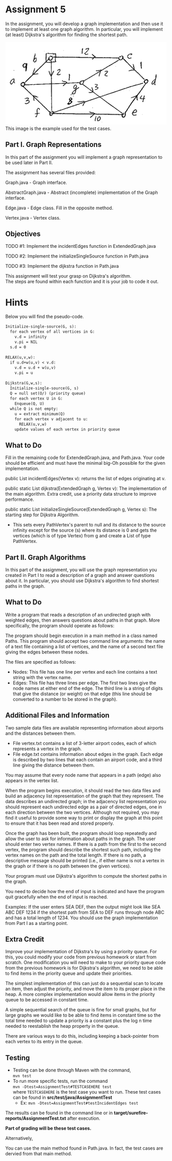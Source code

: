 	
# Assignment 5

In the assignment, you will develop a graph implementation and then use it to implement at least one graph algorithm. In particular, you will implement (at least) Dijkstra's algorithm for finding the shortest path.

![digraph](img.png)
This image is the example used for the test cases.

## Part I. Graph Representations

In this part of the assignment you will implement a graph representation to be used later in Part II.

The assignment has several files provided:

Graph.java - Graph interface.

AbstractGraph.java - Abstract (incomplete) implementation of the Graph interface.

Edge.java - Edge class. Fill in the opposite method.

Vertex.java - Vertex class.

## Objectives

TODO #1: Implement the incidentEdges function in ExtendedGraph.java

TODO #2: Implement the initializeSingleSource function in Path.java

TODO #3: Implement the dijkstra function in Path.java

This assignment will test your grasp on Dijkstra's algorithm.  
The steps are found within each function and it is your job to code it out.  

# Hints  

Below you will find the pseudo-code.
```
Initialize-single-source(G, s):  
  for each vertex of all vertices in G:
    v.d = infinity
    v.pi = NIL
  s.d = 0
  
RELAX(u,v,w):
  if u.d+w(u,v) < v.d:
    v.d = u.d + w(u,v)
    v.pi = u

Dijkstra(G,w,s):
  Initialize-single-source(G, s)
  Q = null set(O/) (priority queue)
  for each vertex U in G:		
    Enqueue(Q, U)
  while Q is not empty:		
    u = extract minimum(Q)	
    for each vertex v adjacent to u:	
      RELAX(u,v,w)
    update values of each vertex in priority queue
```

## What to Do 

Fill in the remaining code for ExtendedGraph.java, and Path.java. Your code should be efficient and must have the minimal big-Oh possible for the given implementation.

public List<Edge> incidentEdges(Vertex v): returns the list of edges originating at v.

public static List<PathVertex> dijkstra(ExtendedGraph g, Vertex v): The implementation of the main algorithm. Extra credit, use a priority data structure to improve performance.

public static List<PathVertex> initializeSingleSource(ExtendedGraph g, Vertex s): The starting step for Dijkstra Algorithm.
* This sets every PathVertex's parent to null and its distance to the source infinity except for the source (s) where its distance is 0 and gets the vertices (which is of type Vertex) from g and create a List of type PathVertex.

## Part II. Graph Algorithms

In this part of the assignment, you will use the graph representation you created in Part I to read a description of a graph and answer questions about it. In particular, you should use Dijkstra's algorithm to find shortest paths in the graph.

## What to Do
Write a program that reads a description of an undirected graph with weighted edges, then answers questions about paths in that graph. More specifically, the program should operate as follows:

The program should begin execution in a main method in a class named Paths. This program should accept two command line arguments: the name of a text file containing a list of vertices, and the name of a second text file giving the edges between these nodes. 

The files are specified as follows:
* Nodes: This file has one line per vertex and each line contains a text string with the vertex name.
* Edges: This file has three lines per edge. The first two lines give the node names at either end of the edge. The third line is a string of digits that give the distance (or weight) on that edge (this line should be converted to a number to be stored in the graph).

## Additional Files and Information
Two sample data files are available representing information about airports and the distances between them. 
* File vertex.txt contains a list of 3-letter airport codes, each of which represents a vertex in the graph. 
* File edge.txt contains information about edges in the graph. Each edge is described by two lines that each contain an airport code, and a third line giving the distance between them. 

You may assume that every node name that appears in a path (edge) also appears in the vertex list.

When the program begins execution, it should read the two data files and build an adjacency list representation of the graph that they represent. The data describes an undirected graph; in the adjacency list representation you should represent each undirected edge as a pair of directed edges, one in each direction between the two vertices.
Although not required, you may find it useful to provide some way to print or display the graph at this point to ensure that it has been read and stored properly.

Once the graph has been built, the program should loop repeatedly and allow the user to ask for information about paths in the graph. The user should enter two vertex names. If there is a path from the first to the second vertex, the program should describe the shortest such path, including the vertex names on the path and the total length. If there is no path, a descriptive message should be printed (i.e., if either name is not a vertex in the graph or if there is no path between the given vertices).

Your program must use Dijkstra's algorithm to compute the shortest paths in the graph.

You need to decide how the end of input is indicated and have the program quit gracefully when the end of input is reached.

Examples: If the user enters SEA DEF, then the output might look like SEA ABC DEF 1234 if the shortest path from SEA to DEF runs through node ABC and has a total length of 1234.
You should use the graph implementation from Part I as a starting point.

## Extra Credit

Improve your implementation of Dijkstra's by using a priority queue. For this, you could modify your code from previous homework or start from scratch. One modification you will need to make to your priority queue code from the previous homework is for Dijkstra's algorithm, we need to be able to find items in the priority queue and update their priorities. 

The simplest implementation of this can just do a sequential scan to locate an item, then adjust the priority, and move the item to its proper place in the heap. A more complex implementation would allow items in the priority queue to be accessed in constant time. 

A simple sequential search of the queue is fine for small graphs, but for large graphs we would like to be able to find items in constant time so the total time needed to update a priority is a constant plus the log n time needed to reestablish the heap property in the queue. 

There are various ways to do this, including keeping a back-pointer from each vertex to its entry in the queue.


## Testing

* Testing can be done through Maven with the command, <br>
  `mvn test` <br>
* To run more specific tests, run the command <br>
  `mvn -Dtest=AssignmentTest#TESTCASEHERE test` <br>
  where `TESTCASEHERE` is the test case you want to run. These test cases can be found in **src/test/java/AssignmentTest** <br>
    * Ex:  `mvn -Dtest=AssignmentTest#testIncidentEdges test`

The results can be found in the command line or in **target/surefire-reports/AssignmentTest.txt** after execution.

**Part of grading will be these test cases.**

Alternatively,

You can use the main method found in Path.java. In fact, the test cases are dervied from that main method.


